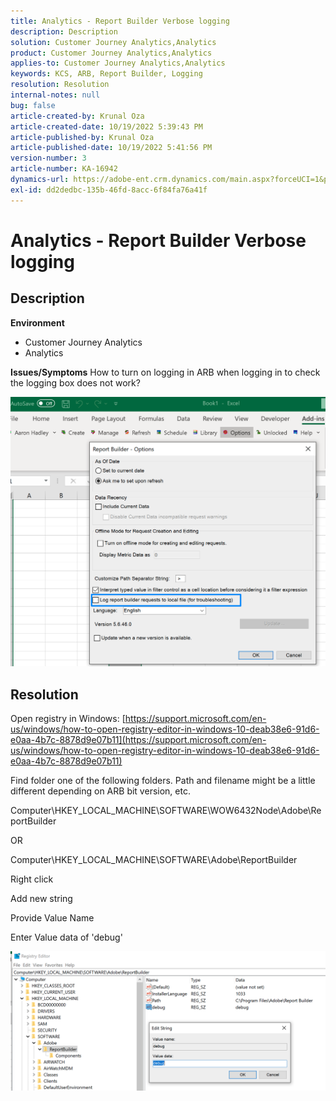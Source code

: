 ```yaml
---
title: Analytics - Report Builder Verbose logging
description: Description
solution: Customer Journey Analytics,Analytics
product: Customer Journey Analytics,Analytics
applies-to: Customer Journey Analytics,Analytics
keywords: KCS, ARB, Report Builder, Logging
resolution: Resolution
internal-notes: null
bug: false
article-created-by: Krunal Oza
article-created-date: 10/19/2022 5:39:43 PM
article-published-by: Krunal Oza
article-published-date: 10/19/2022 5:41:56 PM
version-number: 3
article-number: KA-16942
dynamics-url: https://adobe-ent.crm.dynamics.com/main.aspx?forceUCI=1&pagetype=entityrecord&etn=knowledgearticle&id=591c0901-d54f-ed11-bba2-00224808679b
exl-id: dd2dedbc-135b-46fd-8acc-6f84fa76a41f
---
```

# Analytics - Report Builder Verbose logging

## Description

<b>Environment</b>
- Customer Journey Analytics
- Analytics



<b>Issues/Symptoms</b>
How to turn on logging in ARB when logging in to check the logging box does not work?



![](assets/___5b1c0901-d54f-ed11-bba2-00224808679b___.png)


## Resolution




Open registry in Windows: [https://support.microsoft.com/en-us/windows/how-to-open-registry-editor-in-windows-10-deab38e6-91d6-e0aa-4b7c-8878d9e07b11](https://support.microsoft.com/en-us/windows/how-to-open-registry-editor-in-windows-10-deab38e6-91d6-e0aa-4b7c-8878d9e07b11)

Find folder one of the following folders. Path and filename might be a little different depending on ARB bit version, etc.

Computer\HKEY_LOCAL_MACHINE\SOFTWARE\WOW6432Node\Adobe\ReportBuilder

OR

Computer\HKEY_LOCAL_MACHINE\SOFTWARE\Adobe\ReportBuilder

Right click

Add new string

Provide Value Name

Enter Value data of 'debug'

![](assets/066ee289-0b9e-eb11-b1ac-000d3a3684a8.png)
